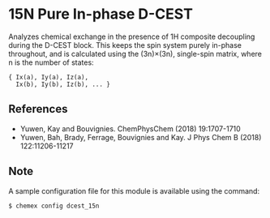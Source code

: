 # 15N Pure In-phase D-CEST

Analyzes chemical exchange in the presence of 1H composite decoupling during
the D-CEST block. This keeps the spin system purely in-phase throughout, and
is calculated using the (3n)×(3n), single-spin matrix, where n is the number
of states:

    { Ix(a), Iy(a), Iz(a),
      Ix(b), Iy(b), Iz(b), ... }

## References

  - Yuwen, Kay and Bouvignies. ChemPhysChem (2018) 19:1707-1710
  - Yuwen, Bah, Brady, Ferrage, Bouvignies and Kay. J Phys Chem B (2018) 122:11206-11217

## Note

A sample configuration file for this module is available using the command:

    $ chemex config dcest_15n

